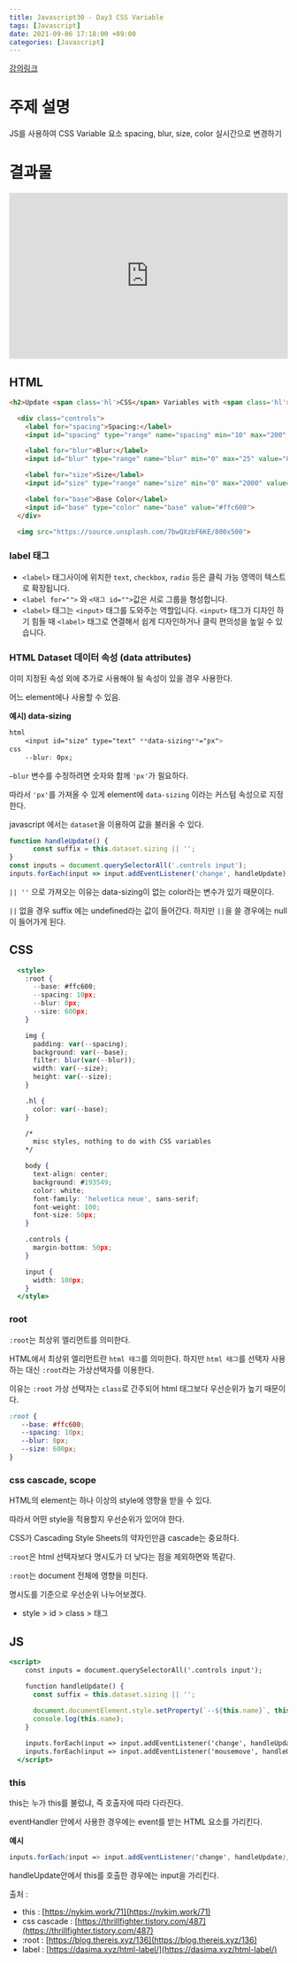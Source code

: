 ```yaml
---
title: Javascript30 - Day3 CSS Variable
tags: [Javascript]
date: 2021-09-06 17:18:00 +09:00
categories: [Javascript]
---
```


[강의링크](https://www.youtube.com/watch?v=AHLNzv13c2I&list=PLu8EoSxDXHP6CGK4YVJhL_VWetA865GOH&index=3)


# 주제 설명
JS를 사용하여 CSS Variable 요소 spacing, blur, size, color 실시간으로 변경하기

# 결과물
<iframe height="300" style="width: 100%;" scrolling="no" title="" src="https://codepen.io/hyunwk/embed/bGRgrRr?default-tab=css%2Cresult" frameborder="no" loading="lazy" allowtransparency="true" allowfullscreen="true">
  See the Pen <a href="https://codepen.io/hyunwk/pen/bGRgrRr">
  </a> by hyunwk (<a href="https://codepen.io/hyunwk">@hyunwk</a>)
  on <a href="https://codepen.io">CodePen</a>.
</iframe>


## HTML

```html
<h2>Update <span class='hl'>CSS</span> Variables with <span class='hl'>JS</span></h2>

  <div class="controls">
    <label for="spacing">Spacing:</label>
    <input id="spacing" type="range" name="spacing" min="10" max="200" value="10" data-sizing="px">

    <label for="blur">Blur:</label>
    <input id="blur" type="range" name="blur" min="0" max="25" value="0" data-sizing="px">

    <label for="size">Size</label>
    <input id="size" type="range" name="size" min="0" max="2000" value="600" data-sizing="px">

    <label for="base">Base Color</label>
    <input id="base" type="color" name="base" value="#ffc600">
  </div>

  <img src="https://source.unsplash.com/7bwQXzbF6KE/800x500">
```

### label 태그

- `<label>` 태그사이에 위치한 `text`, `checkbox`, `radio` 등은 클릭 가능 영역이 텍스트로 확장됩니다.
- `<label for="">` 와 `<태그 id="">`값은 서로 그룹을 형성합니다.
- `<label>` 태그는 `<input>` 태그를 도와주는 역할입니다. `<input>` 태그가 디자인 하기 힘들 때 `<label>` 태그로 연결해서 쉽게 디자인하거나 클릭 편의성을 높일 수 있습니다.

### HTML Dataset 데이터 속성 (data attributes)

이미 지정된 속성 외에 추가로 사용해야 될 속성이 있을 경우 사용한다.

어느 element에나 사용할 수 있음. 

**예시) data-sizing**

```css
html
	<input id="size" type="text" **data-sizing**="px">
css
	--blur: 0px;
```

`—blur` 변수를 수정하려면 숫자와 함께 `'px'`가 필요하다.  

따라서 `'px'`를 가져올 수 있게 element에 `data-sizing` 이라는 커스텀 속성으로 지정한다.

javascript 에서는 `dataset`을 이용하여 값을 불러올 수 있다.

```jsx
function handleUpdate() {
      const suffix = this.dataset.sizing || '';
}
const inputs = document.querySelectorAll('.controls input');
inputs.forEach(input => input.addEventListener('change', handleUpdate)
```

`|| ''` 으로 가져오는 이유는 data-sizing이 없는 color라는 변수가 있기 때문이다.

`||` 없을 경우 suffix 에는 undefined라는 값이 들어간다. 하지만 `||`을 쓸 경우에는 null이 들어가게 된다.

## CSS

```jsx
  <style>
    :root {
      --base: #ffc600;
      --spacing: 10px;
      --blur: 0px;
      --size: 600px;
    }

    img {
      padding: var(--spacing);
      background: var(--base);
      filter: blur(var(--blur));
      width: var(--size);
      height: var(--size);
    }

    .hl {
      color: var(--base);
    }

    /*
      misc styles, nothing to do with CSS variables
    */

    body {
      text-align: center;
      background: #193549;
      color: white;
      font-family: 'helvetica neue', sans-serif;
      font-weight: 100;
      font-size: 50px;
    }

    .controls {
      margin-bottom: 50px;
    }

    input {
      width: 100px;
    }
  </style>
```

### root

`:root`는 최상위 엘리먼트를 의미한다.

 HTML에서 최상위 엘리먼트란 `html 태그`를 의미한다. 하지만 `html 태그`를 선택자 사용하는 대신 `:root`라는 가상선택자를 이용한다. 

이유는 `:root` 가상 선택자는 `class`로 간주되어 html 태그보다 우선순위가 높기 때문이다.

```css
:root {
   --base: #ffc600;
   --spacing: 10px;
   --blur: 0px;
   --size: 600px;
}
```

### css cascade, scope

HTML의 element는 하나 이상의 style에 영향을 받을 수 있다.

따라서 어떤 style을 적용할지 우선순위가 있어야 한다.

CSS가 Cascading Style Sheets의 약자인만큼 cascade는 중요하다.

`:root`은 html 선택자보다 명시도가 더 낮다는 점을 제외하면와 똑같다.

`:root`는 document 전체에 영향을 미친다.

명시도를 기준으로  우선순위 나누어보겠다.

- style > id > class > 태그

## JS

```jsx
<script>
    const inputs = document.querySelectorAll('.controls input');

    function handleUpdate() {
      const suffix = this.dataset.sizing || '';
      
      document.documentElement.style.setProperty(`--${this.name}`, this.value + suffix);
      console.log(this.name);
    }

    inputs.forEach(input => input.addEventListener('change', handleUpdate));
    inputs.forEach(input => input.addEventListener('mousemove', handleUpdate));
  </script>
```

### this

this는 누가 this를 불렀냐, 즉 호출자에 따라 다라진다.

eventHandler 안에서 사용한 경우에는 event를 받는 HTML 요소를 가리킨다.

**예시**

```css
inputs.forEach(input => input.addEventListener('change', handleUpdate));
```

handleUpdate안에서 this를 호출한 경우에는 input을 가리킨다.



출처 : 

- this : [https://nykim.work/71](https://nykim.work/71)
- css cascade : [https://thrillfighter.tistory.com/487](https://thrillfighter.tistory.com/487)
- :root : [https://blog.thereis.xyz/136](https://blog.thereis.xyz/136)
- label : [https://dasima.xyz/html-label/](https://dasima.xyz/html-label/)